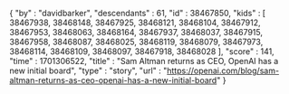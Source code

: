 {
  "by" : "davidbarker",
  "descendants" : 61,
  "id" : 38467850,
  "kids" : [ 38467938, 38468148, 38467925, 38468121, 38468104, 38467912, 38467953, 38468063, 38468164, 38467937, 38468037, 38467915, 38467958, 38468087, 38468025, 38468119, 38468079, 38467973, 38468114, 38468109, 38468097, 38467918, 38468028 ],
  "score" : 141,
  "time" : 1701306522,
  "title" : "Sam Altman returns as CEO, OpenAI has a new initial board",
  "type" : "story",
  "url" : "https://openai.com/blog/sam-altman-returns-as-ceo-openai-has-a-new-initial-board"
}
